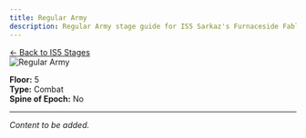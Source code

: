 ```yaml
---
title: Regular Army
description: Regular Army stage guide for IS5 Sarkaz's Furnaceside Fables
---
```


<div class="back-button-container">
  <a href="/is5-sarkaz/stages/" class="back-button">
    <span class="back-arrow">←</span>
    <span class="back-text">Back to IS5 Stages</span>
  </a>
</div>


<img src="/stages/regular-army.png" alt="Regular Army" />

**Floor:** 5  
**Type:** Combat  
**Spine of Epoch:** No  

---


*Content to be added.*
